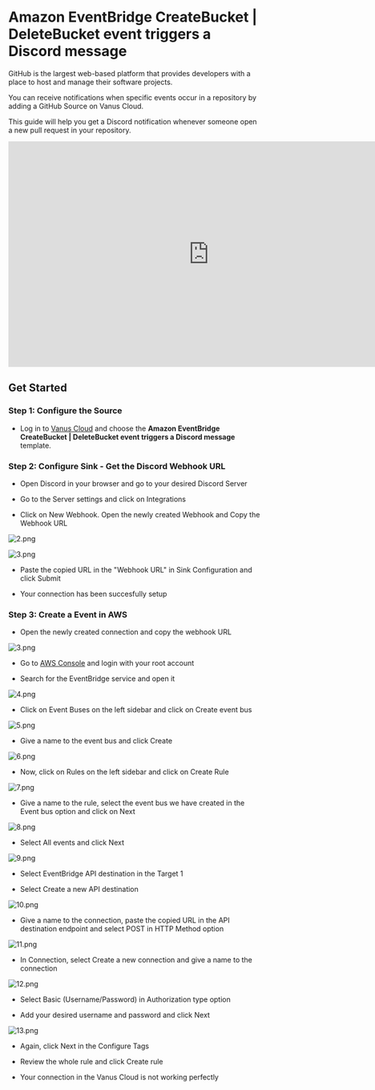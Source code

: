 # Amazon EventBridge CreateBucket | DeleteBucket event triggers a Discord message

GitHub is the largest web-based platform that provides developers with a place to host and manage their software projects.

You can receive notifications when specific events occur in a repository by adding a GitHub Source on Vanus Cloud.

This guide will help you get a Discord notification whenever someone open a new pull request in your repository.

<iframe width="800" height="450" src="https://www.youtube.com/embed/JE9kcxfN9EQ" title="YouTube video player" frameBorder="0" allowFullScreen={true} allow="accelerometer; autoplay; clipboard-write; encrypted-media; gyroscope; picture-in-picture; web-share"></iframe>

## Get Started

### Step 1: Configure the Source

- Log in to [Vanus Cloud](https://cloud.vanus.ai/) and choose the **Amazon EventBridge CreateBucket | DeleteBucket event triggers a Discord message** template.

### Step 2: Configure Sink - Get the Discord Webhook URL

- Open Discord in your browser and go to your desired Discord Server

- Go to the Server settings and click on Integrations

- Click on New Webhook. Open the newly created Webhook and Copy the Webhook URL

![2.png](imgs/github-issue-discord-2.PNG)

![3.png](imgs/github-issue-discord-3.PNG)

- Paste the copied URL in the "Webhook URL" in Sink Configuration and click Submit

- Your connection has been succesfully setup

### Step 3: Create a Event in AWS

- Open the newly created connection and copy the webhook URL

![3.png](imgs/amazon-bucket-discord-3.PNG)

- Go to [AWS Console](https://console.aws.amazon.com/events/home) and login with your root account

- Search for the EventBridge service and open it

![4.png](imgs/amazon-bucket-discord-4.PNG)

- Click on Event Buses on the left sidebar and click on Create event bus

![5.png](imgs/amazon-bucket-discord-5.PNG)

- Give a name to the event bus and click Create

![6.png](imgs/amazon-bucket-discord-6.PNG)

- Now, click on Rules on the left sidebar and click on Create Rule

![7.png](imgs/amazon-bucket-discord-7.PNG)

- Give a name to the rule, select the event bus we have created in the Event bus option and click on Next

![8.png](imgs/amazon-bucket-discord-8.PNG)

- Select All events and click Next

![9.png](imgs/amazon-bucket-discord-9.PNG)

- Select EventBridge API destination in the Target 1

- Select Create a new API destination

![10.png](imgs/amazon-bucket-discord-10.PNG)

- Give a name to the connection, paste the copied URL in the API destination endpoint and select POST in HTTP Method option

![11.png](imgs/amazon-bucket-discord-11.PNG)

- In Connection, select Create a new connection and give a name to the connection

![12.png](imgs/amazon-bucket-discord-12.PNG)

- Select Basic (Username/Password) in Authorization type option

- Add your desired username and password and click Next

![13.png](imgs/amazon-bucket-discord-13.PNG)

- Again, click Next in the Configure Tags

- Review the whole rule and click Create rule

- Your connection in the Vanus Cloud is not working perfectly
